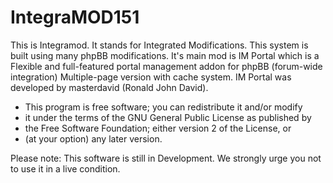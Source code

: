 IntegraMOD151
=============

This is Integramod. It stands for Integrated Modifications. This system is built using many phpBB modifications. It's main mod is IM Portal which is a Flexible and full-featured portal management addon for phpBB (forum-wide integration) Multiple-page version with cache system. IM Portal was developed by masterdavid (Ronald John David).


 *   This program is free software; you can redistribute it and/or modify
 *   it under the terms of the GNU General Public License as published by
 *   the Free Software Foundation; either version 2 of the License, or
 *   (at your option) any later version.
 
 Please note: This software is still in Development. We strongly urge you not to use it in a live condition.
